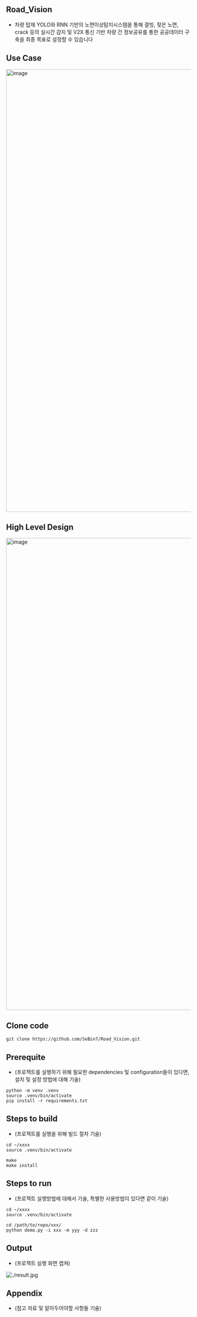 ## Road_Vision

* 차량 탑재 YOLO와 RNN 기반의 노면이상탐지시스템을 통해 결빙, 젖은 노면, crack 등의 실시간 감지 및 V2X 통신 기반 차량 간 정보공유를 통한 공공데이터 구축을 최종 목표로 설정할 수 있습니다

## Use Case

<img width="1684" height="1204" alt="image" src="https://github.com/user-attachments/assets/3a95f96b-71ab-491b-8a85-ce132c013793" />


## High Level Design

<img width="2724" height="1284" alt="image" src="https://github.com/user-attachments/assets/e34c750a-b606-4502-b9fe-e5641502c8d6" />


## Clone code


```shell
git clone https://github.com/SeBin7/Road_Vision.git
```

## Prerequite

* (프로잭트를 실행하기 위해 필요한 dependencies 및 configuration들이 있다면, 설치 및 설정 방법에 대해 기술)

```shell
python -m venv .venv
source .venv/bin/activate
pip install -r requirements.txt
```

## Steps to build

* (프로젝트를 실행을 위해 빌드 절차 기술)

```shell
cd ~/xxxx
source .venv/bin/activate

make
make install
```

## Steps to run

* (프로젝트 실행방법에 대해서 기술, 특별한 사용방법이 있다면 같이 기술)

```shell
cd ~/xxxx
source .venv/bin/activate

cd /path/to/repo/xxx/
python demo.py -i xxx -m yyy -d zzz
```

## Output

* (프로젝트 실행 화면 캡쳐)

![./result.jpg](./result.jpg)

## Appendix

* (참고 자료 및 알아두어야할 사항들 기술)
